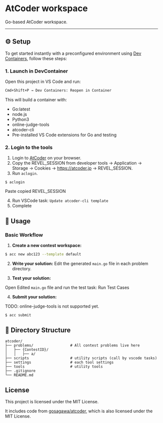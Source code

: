 # AtCoder workspace

Go-based AtCoder workspace.  

---

## ⚙️ Setup

To get started instantly with a preconfigured environment using [Dev Containers](https://code.visualstudio.com/docs/devcontainers/containers), follow these steps:

### 1. Launch in DevContainer

Open this project in VS Code and run:

```bash
Cmd+Shift+P → Dev Containers: Reopen in Container
```

This will build a container with:

* Go:latest
* node.js
* Python3
* online-judge-tools
* atcoder-cli
* Pre-installed VS Code extensions for Go and testing

### 2. Login to the tools

1. Login to [AtCoder](https://atcoder.jp/login) on your browser.  
2. Copy the REVEL_SESSION from developer tools -> Application -> Storage -> Cookies -> https://atcoder.jp -> REVEL_SESSION.
3. Run `aclogin`.  

```shell
$ aclogin
```

Paste copied REVEL_SESSION

4. Run VSCode task: `Update atcoder-cli template`
5. Complete

## 🚀 Usage

### Basic Workflow

1. **Create a new contest workspace:**

```bash
$ acc new abc123 --template default
```

2. **Write your solution:**
Edit the generated `main.go` file in each problem directory.

3. **Test your solution:**

Open Edited `main.go` file and run the test task: Run Test Cases

4. **Submit your solution:**

TODO: online-judge-tools is not supported yet.

```bash
$ acc submit
```

## 📁 Directory Structure

```plaintext
atcoder/
├── problems/                 # All contest problems live here
│   ├── {ContestID}/
│   │   ├── a/
├── scripts                   # utility scripts (call by vscode tasks)
├── settings                  # each tool settings
├── tools                     # utility tools
├── .gitignore
└── README.md
```

## License

This project is licensed under the MIT License.

It includes code from [gosagawa/atcoder](https://github.com/gosagawa/atcoder),
which is also licensed under the MIT License.
